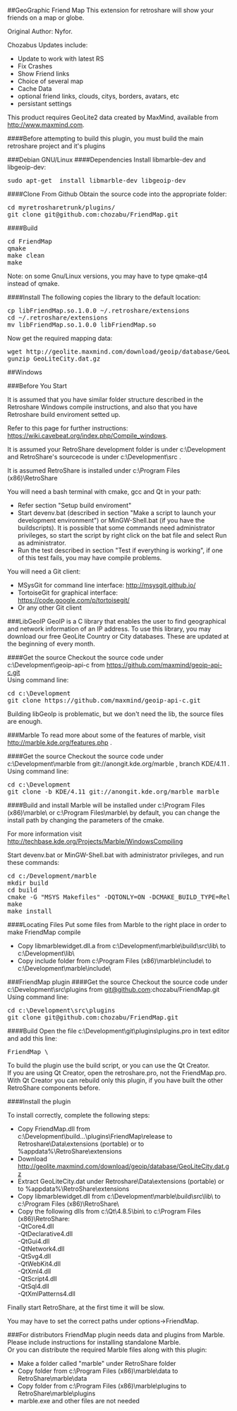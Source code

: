 ##GeoGraphic Friend Map
This extension for retroshare will show your friends on a map or globe.

Original Author: Nyfor.

Chozabus Updates include:
 - Update to work with latest RS
 - Fix Crashes
 - Show Friend links
 - Choice of several map
 - Cache Data
 - optional friend links, clouds, citys, borders, avatars, etc
 - persistant settings  

This product requires GeoLite2 data created by MaxMind, available from <a href="http://www.maxmind.com">http://www.maxmind.com</a>.

####Before attempting to build this plugin, you must build the main retroshare project and it's plugins

###Debian GNU/Linux
####Dependencies
Install libmarble-dev and libgeoip-dev:  
<pre>
sudo apt-get  install libmarble-dev libgeoip-dev
</pre>

####Clone From Github
Obtain the source code into the appropriate folder:
<pre>
cd myretrosharetrunk/plugins/  
git clone git@github.com:chozabu/FriendMap.git
</pre>

####Build
<pre>
cd FriendMap  
qmake  
make clean
make  
</pre>

Note: on some Gnu/Linux versions, you may have to type qmake-qt4 instead of qmake.

####Install
The following copies the library to the default location:
<pre>
cp libFriendMap.so.1.0.0 ~/.retroshare/extensions  
cd ~/.retroshare/extensions  
mv libFriendMap.so.1.0.0 libFriendMap.so  
</pre>

Now get the required mapping data:
<pre>
wget http://geolite.maxmind.com/download/geoip/database/GeoLiteCity.dat.gz  
gunzip GeoLiteCity.dat.gz  
</pre>  
  

##Windows

###Before You Start

It is assumed that you have similar folder structure described in the Retroshare Windows compile instructions, and also that you have Retroshare build enviroment setted up.  

Refer to this page for further instructions: https://wiki.cavebeat.org/index.php/Compile_windows.

It is assumed your RetroShare development folder is under c:\Development and RetroShare's sourcecode is under c:\Development\src  .

It is assumed RetroShare is installed under c:\Program Files (x86)\RetroShare

You will need a bash terminal with cmake, gcc and Qt in your path:

* Refer section "Setup build enviroment"  
* Start devenv.bat (described in section "Make a script to launch your development environment") or MinGW-Shell.bat (if you have the buildscripts). It is possible that some commands need administrator privileges, so start the script by right click on the bat file and select Run as administrator.
* Run the test described in section "Test if everything is working", if one of this test fails, you may have compile problems. 

You will need a Git client:

* MSysGit for command line interface: http://msysgit.github.io/
* TortoiseGit for graphical interface: https://code.google.com/p/tortoisegit/
* Or any other Git client

###LibGeoIP
GeoIP is a C library that enables the user to find geographical and network information of an IP address. To use this library, you may download our free GeoLite Country or City databases. These are updated at the beginning of every month.

####Get the source
Checkout the source code under c:\Development\geoip-api-c from https://github.com/maxmind/geoip-api-c.git   
Using command line:
<pre>
cd c:\Development
git clone https://github.com/maxmind/geoip-api-c.git
</pre>

Building libGeoIp is problematic, but we don't need the lib, the source files are enough.

###Marble
To read more about some of the features of marble, visit http://marble.kde.org/features.php .

####Get the source
Checkout the source code under c:\Development\marble from git://anongit.kde.org/marble , branch KDE/4.11 .
Using command line:
<pre>
cd c:\Development
git clone -b KDE/4.11 git://anongit.kde.org/marble marble
</pre>

####Build and install
Marble will be installed under c:\Program Files (x86)\marble\ or c:\Program Files\marble\ by default, you can change the install path by changing the parameters of the cmake.  

For more information visit http://techbase.kde.org/Projects/Marble/WindowsCompiling

Start devenv.bat or MinGW-Shell.bat with administrator privileges, and run these commands:
<pre>
cd c:/Development/marble
mkdir build
cd build
cmake -G "MSYS Makefiles" -DQTONLY=ON -DCMAKE_BUILD_TYPE=Release -DWITH_DESIGNER_PLUGIN=ON ..
make
make install
</pre>

####Locating Files
Put some files from Marble to the right place in order to make FriendMap compile
* Copy libmarblewidget.dll.a from c:\Development\marble\build\src\lib\ to c:\Development\lib\
* Copy include folder from c:\Program Files (x86)\marble\include\ to c:\Development\marble\include\

###FriendMap plugin
####Get the source
Checkout the source code under c:\Development\src\plugins from git@github.com:chozabu/FriendMap.git
Using command line:
<pre>
cd c:\Development\src\plugins  
git clone git@github.com:chozabu/FriendMap.git  
</pre>

####Build
Open the file c:\Development\git\plugins\plugins.pro in text editor and add this line:
<pre>
FriendMap \
</pre>

To build the plugin use the build script, or you can use the Qt Creator.   
If you are using Qt Creator, open the retroshare.pro, not the FriendMap.pro. With Qt Creator you can rebuild only this plugin, if you have built the other RetroShare components before.

####Install the plugin

To install correctly, complete the following steps:

* Copy FriendMap.dll from c:\Development\build...\plugins\FriendMap\release to Retroshare\Data\extensions (portable) or to %appdata%\RetroShare\extensions  
* Download http://geolite.maxmind.com/download/geoip/database/GeoLiteCity.dat.gz  
* Extract GeoLiteCity.dat under Retroshare\Data\extensions (portable) or to %appdata%\RetroShare\extensions  
* Copy libmarblewidget.dll from c:\Development\marble\build\src\lib\ to c:\Program Files (x86)\RetroShare\  
* Copy the following dlls from c:\Qt\4.8.5\bin\ to c:\Program Files (x86)\RetroShare\:  
-QtCore4.dll  
-QtDeclarative4.dll  
-QtGui4.dll  
-QtNetwork4.dll  
-QtSvg4.dll  
-QtWebKit4.dll  
-QtXml4.dll  
-QtScript4.dll  
-QtSql4.dll  
-QtXmlPatterns4.dll  

Finally start RetroShare, at the first time it will be slow.

You may have to set the correct paths under options->FriendMap.

###For distributors
FriendMap plugin needs data and plugins from Marble. Please include instructions for installing standalone Marble.  
Or you can distribute the required Marble files along with this plugin:  

* Make a folder called "marble" under RetroShare folder
* Copy folder from c:\Program Files (x86)\marble\data to RetroShare\marble\data
* Copy folder from c:\Program Files (x86)\marble\plugins to RetroShare\marble\plugins
* marble.exe and other files are not needed
